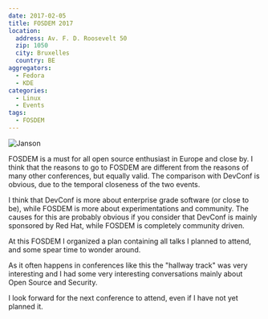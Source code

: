 ```yaml
---
date: 2017-02-05
title: FOSDEM 2017
location:
  address: Av. F. D. Roosevelt 50
  zip: 1050
  city: Bruxelles
  country: BE
aggregators:
  - Fedora
  - KDE
categories:
  - Linux
  - Events
tags:
  - FOSDEM
---
```


![Janson](/img/posts/2017_02_05_fosdem.jpg)

FOSDEM is a must for all open source enthusiast in Europe and close by.
I think that the reasons to go to FOSDEM are different from the reasons of many other conferences, but equally valid.
The comparison with DevConf is obvious, due to the temporal closeness of the two events.

I think that DevConf is more about enterprise grade software (or close to be), while FOSDEM is more about experimentations and community.
The causes for this are probably obvious if you consider that DevConf is mainly sponsored by Red Hat, while FOSDEM is completely community driven.

At this FOSDEM I organized a plan containing all talks I planned to attend, and some spear time to wonder around.

As it often happens in conferences like this the "hallway track" was very interesting and I had some very interesting conversations mainly about Open Source and Security.

I look forward for the next conference to attend, even if I have not yet planned it.
